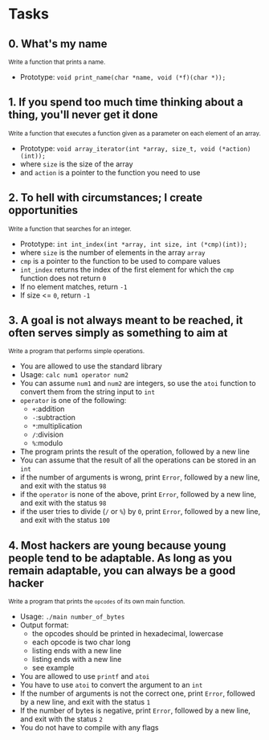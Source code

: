 # Tasks

## **0. What's my name** <br />
<sub> Write a function that prints a name. </sub>
* Prototype: `void print_name(char *name, void (*f)(char *));`

## **1. If you spend too much time thinking about a thing, you'll never get it done**<br />

<sub> Write a function that executes a function given as a parameter on each element of an array. </sub>
* Prototype: `void array_iterator(int *array, size_t, void (*action)(int));`
* where `size` is the size of the array
* and `action` is a pointer to the function you need to use

## **2. To hell with circumstances; I create opportunities**<br />

<sub> Write a function that searches for an integer.</sub>
* Prototype: `int int_index(int *array, int size, int (*cmp)(int));`
* where `size` is the number of elements in the array `array`
* `cmp` is a pointer to the function to be used to compare values
* `int_index` returns the index of the first element for which the `cmp` function does not return `0`
* If no element matches, return `-1`
* If size <= `0`, return `-1`

## **3. A goal is not always meant to be reached, it often serves simply as something to aim at** <br />

<sub> Write a program that performs simple operations.</sub>
* You are allowed to use the standard library
* Usage: `calc num1 operator num2`
* You can assume `num1` and `num2` are integers, so use the `atoi` function to convert them from the string input to `int`
* `operator` is one of the following:
	* `+`:addition
	* `-`:subtraction
	* `*`:multiplication
	* `/`:division
	* `%`:modulo
* The program prints the result of the operation, followed by a new line
* You can assume that the result of all the operations can be stored in an `int`
* if the number of arguments is wrong, print `Error`, followed by a new line, and exit with the status `98`
* if the `operator` is none of the above, print `Error`, followed by a new line, and exit with the status `98`
* if the user tries to divide (`/` or `%`) by `0`, print `Error`, followed by a new line, and exit with the status `100`

## **4. Most hackers are young because young people tend to be adaptable. As long as you remain adaptable, you can always be a good hacker**<br />

<sub>Write a program that prints the `opcodes` of its own main function.</sub>
* Usage: `./main number_of_bytes`
* Output format:
	* the opcodes should be printed in hexadecimal, lowercase
	* each opcode is two char long
	* listing ends with a new line
	* listing ends with a new line
	* see example
* You are allowed to use `printf` and `atoi`
* You have to use `atoi` to convert the argument to an `int`
* If the number of arguments is not the correct one, print `Error`, followed by a new line, and exit with the status `1`
* If the number of bytes is negative, print `Error`, followed by a new line, and exit with the status `2`
* You do not have to compile with any flags
